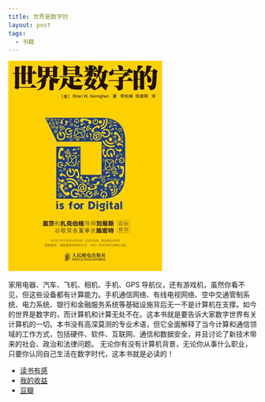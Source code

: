 ```yaml
---
title: 世界是数字的
layout: post
tags:
  - 书籍
---
```


![book_cover](/media/files/2017/06/D_is_for_Digital.jpg)

家用电器、汽车、飞机、相机、手机、GPS 导航仪，还有游戏机，虽然你看不见，但这些设备都有计算能力。手机通信网络、有线电视网络、空中交通管制系统、电力系统、银行和金融服务系统等基础设施背后无一不是计算机在支撑。如今的世界是数字的，而计算机和计算无处不在。这本书就是要告诉大家数字世界有关计算机的一切。本书没有高深莫测的专业术语，但它全面解释了当今计算和通信领域的工作方式，包括硬件、软件、互联网、通信和数据安全，并且讨论了新技术带来的社会、政治和法律问题。
无论你有没有计算机背景，无论你从事什么职业，只要你认同自己生活在数字时代，这本书就是必读的！


- [读书有感]()
- [我的收益]()
- [豆瓣](https://book.douban.com/subject/24749903/)